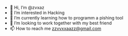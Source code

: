 - 👋 Hi, I’m @zvxaz
- 👀 I’m interested in Hacking
- 🌱 I’m currently learning how to programm a pishing tool
- 🤝 I’m looking to work together with my best friend
- 📫 How to reach me zzvvxxaazz@gmail.com

<!---
zvxaz/zvxaz is a ✨ special ✨ repository because its `README.md` (this file) appears on your GitHub profile.
You can click the Preview link to take a look at your changes.
--->
